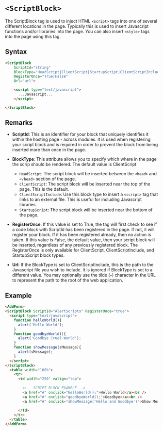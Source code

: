 # `<ScriptBlock>`

The ScriptBlock tag is used to inject HTML `<script>` tags into one of several different locations in the page. Typically this is used to insert Javascript functions and/or libraries into the page. You can also insert `<style>` tags into the page using this tag.

## Syntax
```html
<ScriptBlock
    ScriptId="string"
    BlockType="HeadScript|ClientScript|StartupScript|ClientScriptInclude"
    RegisterOnce="True|False"
    Url="url">

    <script type="text/javascript">
      ...Javascript...
    </script>

</ScriptBlock>
```


## Remarks

*   **ScriptId**: This is an identifier for your block that uniquely identifies it within the hosting page - across modules. It is used when registering your script block and is required in order to prevent the block from being inserted more than once in the page.  

*   **BlockType**: This attribute allows you to specify which where in the page the scrip should be rendered. The default value is ClientScript
    *   `HeadScript`: The script block will be inserted between the `<head>` and `</head>` section of the page.
    *   `ClientScript`: The script block will be inserted near the top of the page. This is the default.
    *   `ClientScriptInclude`: Use this block type to insert a `<script>` tag that links to an external file. This is useful for including Javascript libraries.
    *   `StartupScript`: The script block will be inserted near the bottom of the page.  

*   **RegisterOnce**: If this value is set to True, the tag will first check to see if a code block with ScriptId has been registered in the page. If not, it will register your block. If it has been registered already, then no action is taken. If this value is False, the default value, then your script block will be inserted, regardless of any previously registered block. The RegisterOnce is only available for ClientScript, ClientScriptInclude, and StartupScript block types.  

*   **Url**: If the BlockType is set to ClientScriptInclude, this is the path to the Javascript file you wish to include. It is ignored if BlockType is set to a different value. You may optionally use the tilde (`~`) character in the URL to represent the path to the root of the web application.

  


## Example
```html {2-14}
<AddForm>
<ScriptBlock ScriptId="AlertScripts" RegisterOnce="true">
  <script type="text/javascript">
    function helloWorld(){
      alert('Hello World');
    }
    function goodbyeWorld(){
      alert('Goodbye Cruel World');
    }
    function showMessage(sMessage){
      alert(sMessage);
    }
  </script>
</ScriptBlock>
  <table width="100%">
    <tr>
      <td width="250" valign="top">
        
        <!-- SCRIPT BLOCK EXAMPLE -->
        <a href="#" onclick="helloWorld();">Hello World</a><br />
        <a href="#" onclick="goodbyeWorld();">Goodbye</a><br />
        <a href="#" onclick="showMessage('Hello and Goodbye')">Show Message</a>
       
      </td>
    </tr>
  </table>
</AddForm>  
```
